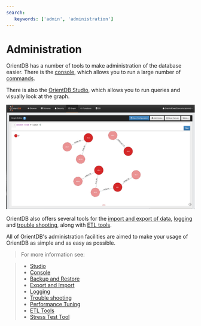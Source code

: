 ```yaml
---
search:
   keywords: ['admin', 'administration']
---
```


<!-- proofread 2015-01-06 SAM -->

# Administration

OrientDB has a number of tools to make administration of the database easier. There is the [console](../Tutorial-Run-the-console.md), which allows you to run a large number of [commands](../console/Console-Commands.md).

There is also the [OrientDB Studio](../studio/README.md), which allows you to run queries and visually look at the graph. 

![GraphEditor](../images/GraphEditor.png)

OrientDB also offers several tools for the [import and export of data](Export-and-Import.md), [logging](Logging.md) and [trouble shooting](../misc/Troubleshooting.md), along with [ETL tools](../etl/ETL-Introduction.md). 

All of OrientDB's administration facilities are aimed to make your usage of OrientDB as simple and as easy as possible. 

>For more information see:

>- [Studio](../studio/README.md)
>- [Console](../console/README.md)
>- [Backup and Restore](Backup-and-Restore.md)
>- [Export and Import](Export-and-Import.md)
>- [Logging](Logging.md)
>- [Trouble shooting](../misc/Troubleshooting.md)
>- [Performance Tuning](../tuning/Performance-Tuning.md)
>- [ETL Tools](../etl/ETL-Introduction.md)
>- [Stress Test Tool](../misc/Stress-Test-Tool.md)
